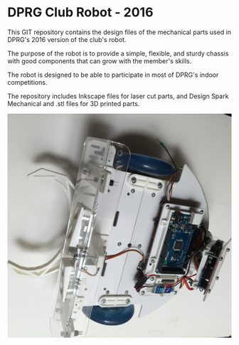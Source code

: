 # DPRG Club Robot - 2016

This GIT repository contains the design files of the mechanical parts used in DPRG's 2016 version of the club's robot.

The purpose of the robot is to provide a simple, flexible, and sturdy chassis with good components that can grow with the member's skills.

The robot is designed to be able to participate in most of DPRG's indoor competitions. 

The repository includes Inkscape files for laser cut parts, and Design Spark Mechanical and .stl files for 3D printed parts.

![DPRG Robot - Mechanical Parts](/DPRG_robot_mech_only.jpg)

